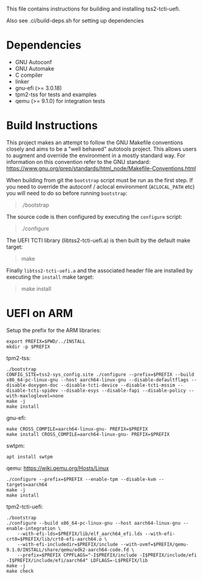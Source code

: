 This file contains instructions for building and installing tss2-tcti-uefi.

Also see .ci/build-deps.sh for setting up dependencies

# Dependencies
* GNU Autoconf
* GNU Automake
* C compiler
* linker
* gnu-efi (>= 3.0.18)
* tpm2-tss for tests and examples
* qemu (>= 9.1.0) for integration tests

# Build Instructions
This project makes an attempt to follow the GNU Makefile conventions closely
and aims to be a "well behaved" autotools project. This allows users to
augment and override the environment in a mostly standard way. For
information on this convention refer to the GNU standard:
https://www.gnu.org/prep/standards/html_node/Makefile-Conventions.html

When building from git the `bootstrap` script must be run as the first step.
If you need to override the autoconf / aclocal environment (`ACLOCAL_PATH`
etc) you will need to do so before running `bootstrap`:
> ./bootstrap

The source code is then configured by executing the `configure` script:
> ./configure

The UEFI TCTI library (libtss2-tcti-uefi.a) is then built by the default
make target:
> make

Finally `libtss2-tcti-uefi.a` and the associated header file are installed by
executing the `install` make target:
> make install

# UEFI on ARM

Setup the prefix for the ARM libraries:
```
export PREFIX=$PWD/../INSTALL
mkdir -p $PREFIX
```

tpm2-tss:
```
./bootstrap
CONFIG_SITE=tss2-sys_config.site ./configure --prefix=$PREFIX --build x86_64-pc-linux-gnu --host aarch64-linux-gnu --disable-defaultflags --disable-doxygen-doc --disable-tcti-device --disable-tcti-mssim --disable-tcti-spidev --disable-esys --disable-fapi --disable-policy --with-maxloglevel=none
make -j
make install
```

gnu-efi:
```
make CROSS_COMPILE=aarch64-linux-gnu- PREFIX=$PREFIX
make install CROSS_COMPILE=aarch64-linux-gnu- PREFIX=$PREFIX
```

swtpm:
```
apt install swtpm
```

qemu:
https://wiki.qemu.org/Hosts/Linux
```
./configure --prefix=$PREFIX --enable-tpm --disable-kvm --targets=aarch64
make -j
make install
```

tpm2-tcti-uefi:
```
./bootstrap
./configure --build x86_64-pc-linux-gnu --host aarch64-linux-gnu --enable-integration \
    --with-efi-lds=$PREFIX/lib/elf_aarch64_efi.lds --with-efi-crt0=$PREFIX/lib/crt0-efi-aarch64.o \
    --with-efi-includedir=$PREFIX/include --with-ovmf=$PREFIX/qemu-9.1.0/INSTALL/share/qemu/edk2-aarch64-code.fd \
    --prefix=$PREFIX CPPFLAGS="-I$PREFIX/include -I$PREFIX/include/efi -I$PREFIX/include/efi/aarch64" LDFLAGS=-L$PREFIX/lib
make -j
make check
```